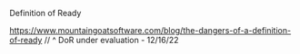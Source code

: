 Definition of Ready

https://www.mountaingoatsoftware.com/blog/the-dangers-of-a-definition-of-ready
// ^ DoR under evaluation - 12/16/22